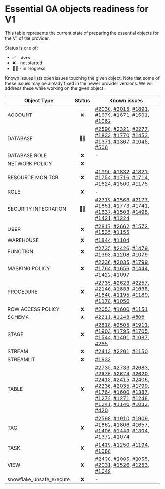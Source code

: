 # Essential GA objects readiness for V1

This table represents the current state of preparing the essential objects for the V1 of the provider.

Status is one of:
- ✅ - done<br>
- ❌ - not started<br>
- 👨‍💻 - in progress<br>

Known issues lists open issues touching the given object. Note that some of these issues may be already fixed in the
newer provider versions. We will address these while working on the given object.

| Object Type              | Status | Known issues                                                                                                                                                                                                                                                                                                                                                                                                                                                                                                                                                                                                                                                                                                                                                                                                                                                                                                                                                                                                                                                                                                                                                                                                                                                                                                                                                                                                                                                                                                                                                                                                                                                                                                                                                                                                                                                                                                                               |
|--------------------------|:------:|--------------------------------------------------------------------------------------------------------------------------------------------------------------------------------------------------------------------------------------------------------------------------------------------------------------------------------------------------------------------------------------------------------------------------------------------------------------------------------------------------------------------------------------------------------------------------------------------------------------------------------------------------------------------------------------------------------------------------------------------------------------------------------------------------------------------------------------------------------------------------------------------------------------------------------------------------------------------------------------------------------------------------------------------------------------------------------------------------------------------------------------------------------------------------------------------------------------------------------------------------------------------------------------------------------------------------------------------------------------------------------------------------------------------------------------------------------------------------------------------------------------------------------------------------------------------------------------------------------------------------------------------------------------------------------------------------------------------------------------------------------------------------------------------------------------------------------------------------------------------------------------------------------------------------------------------|
| ACCOUNT                  |   ❌    | [#2030](https://github.com/Snowflake-Labs/terraform-provider-snowflake/issues/2030), [#2015](https://github.com/Snowflake-Labs/terraform-provider-snowflake/issues/2015), [#1891](https://github.com/Snowflake-Labs/terraform-provider-snowflake/issues/1891), [#1679](https://github.com/Snowflake-Labs/terraform-provider-snowflake/issues/1679), [#1671](https://github.com/Snowflake-Labs/terraform-provider-snowflake/issues/1671), [#1501](https://github.com/Snowflake-Labs/terraform-provider-snowflake/issues/1501), [#1062](https://github.com/Snowflake-Labs/terraform-provider-snowflake/issues/1062)                                                                                                                                                                                                                                                                                                                                                                                                                                                                                                                                                                                                                                                                                                                                                                                                                                                                                                                                                                                                                                                                                                                                                                                                                                                                                                                          |
| DATABASE                 | 👨‍💻  | [#2590](https://github.com/Snowflake-Labs/terraform-provider-snowflake/issues/2590), [#2321](https://github.com/Snowflake-Labs/terraform-provider-snowflake/issues/2321), [#2277](https://github.com/Snowflake-Labs/terraform-provider-snowflake/issues/2277), [#1833](https://github.com/Snowflake-Labs/terraform-provider-snowflake/issues/1833), [#1770](https://github.com/Snowflake-Labs/terraform-provider-snowflake/issues/1770), [#1453](https://github.com/Snowflake-Labs/terraform-provider-snowflake/issues/1453), [#1371](https://github.com/Snowflake-Labs/terraform-provider-snowflake/issues/1371), [#1367](https://github.com/Snowflake-Labs/terraform-provider-snowflake/issues/1367), [#1045](https://github.com/Snowflake-Labs/terraform-provider-snowflake/issues/1045), [#506](https://github.com/Snowflake-Labs/terraform-provider-snowflake/issues/506)                                                                                                                                                                                                                                                                                                                                                                                                                                                                                                                                                                                                                                                                                                                                                                                                                                                                                                                                                                                                                                                             |
| DATABASE ROLE            |   ❌    | -                                                                                                                                                                                                                                                                                                                                                                                                                                                                                                                                                                                                                                                                                                                                                                                                                                                                                                                                                                                                                                                                                                                                                                                                                                                                                                                                                                                                                                                                                                                                                                                                                                                                                                                                                                                                                                                                                                                                          |
| NETWORK POLICY           |   ❌    | -                                                                                                                                                                                                                                                                                                                                                                                                                                                                                                                                                                                                                                                                                                                                                                                                                                                                                                                                                                                                                                                                                                                                                                                                                                                                                                                                                                                                                                                                                                                                                                                                                                                                                                                                                                                                                                                                                                                                          |
| RESOURCE MONITOR         |   ❌    | [#1990](https://github.com/Snowflake-Labs/terraform-provider-snowflake/issues/1990), [#1832](https://github.com/Snowflake-Labs/terraform-provider-snowflake/issues/1832), [#1821](https://github.com/Snowflake-Labs/terraform-provider-snowflake/issues/1821), [#1754](https://github.com/Snowflake-Labs/terraform-provider-snowflake/issues/1754), [#1716](https://github.com/Snowflake-Labs/terraform-provider-snowflake/issues/1716), [#1714](https://github.com/Snowflake-Labs/terraform-provider-snowflake/issues/1714), [#1624](https://github.com/Snowflake-Labs/terraform-provider-snowflake/issues/1624), [#1500](https://github.com/Snowflake-Labs/terraform-provider-snowflake/issues/1500), [#1175](https://github.com/Snowflake-Labs/terraform-provider-snowflake/issues/1175)                                                                                                                                                                                                                                                                                                                                                                                                                                                                                                                                                                                                                                                                                                                                                                                                                                                                                                                                                                                                                                                                                                                                                |
| ROLE                     |   ❌    | -                                                                                                                                                                                                                                                                                                                                                                                                                                                                                                                                                                                                                                                                                                                                                                                                                                                                                                                                                                                                                                                                                                                                                                                                                                                                                                                                                                                                                                                                                                                                                                                                                                                                                                                                                                                                                                                                                                                                          |
| SECURITY INTEGRATION     | 👨‍💻  | [#2719](https://github.com/Snowflake-Labs/terraform-provider-snowflake/issues/2719), [#2568](https://github.com/Snowflake-Labs/terraform-provider-snowflake/issues/2568), [#2177](https://github.com/Snowflake-Labs/terraform-provider-snowflake/issues/2177), [#1851](https://github.com/Snowflake-Labs/terraform-provider-snowflake/issues/1851), [#1773](https://github.com/Snowflake-Labs/terraform-provider-snowflake/issues/1773), [#1741](https://github.com/Snowflake-Labs/terraform-provider-snowflake/issues/1741), [#1637](https://github.com/Snowflake-Labs/terraform-provider-snowflake/issues/1637), [#1503](https://github.com/Snowflake-Labs/terraform-provider-snowflake/issues/1503), [#1498](https://github.com/Snowflake-Labs/terraform-provider-snowflake/issues/1498), [#1421](https://github.com/Snowflake-Labs/terraform-provider-snowflake/issues/1421), [#1224](https://github.com/Snowflake-Labs/terraform-provider-snowflake/issues/1224)                                                                                                                                                                                                                                                                                                                                                                                                                                                                                                                                                                                                                                                                                                                                                                                                                                                                                                                                                                      |
| USER                     |   ❌    | [#2817](https://github.com/Snowflake-Labs/terraform-provider-snowflake/issues/2817), [#2662](https://github.com/Snowflake-Labs/terraform-provider-snowflake/issues/2662), [#1572](https://github.com/Snowflake-Labs/terraform-provider-snowflake/issues/1572), [#1535](https://github.com/Snowflake-Labs/terraform-provider-snowflake/issues/1535), [#1155](https://github.com/Snowflake-Labs/terraform-provider-snowflake/issues/1155)                                                                                                                                                                                                                                                                                                                                                                                                                                                                                                                                                                                                                                                                                                                                                                                                                                                                                                                                                                                                                                                                                                                                                                                                                                                                                                                                                                                                                                                                                                    |
| WAREHOUSE                |   ❌    | [#1844](https://github.com/Snowflake-Labs/terraform-provider-snowflake/issues/1844), [#1104](https://github.com/Snowflake-Labs/terraform-provider-snowflake/issues/1104)                                                                                                                                                                                                                                                                                                                                                                                                                                                                                                                                                                                                                                                                                                                                                                                                                                                                                                                                                                                                                                                                                                                                                                                                                                                                                                                                                                                                                                                                                                                                                                                                                                                                                                                                                                   |
| FUNCTION                 |   ❌    | [#2735](https://github.com/Snowflake-Labs/terraform-provider-snowflake/issues/2735), [#2426](https://github.com/Snowflake-Labs/terraform-provider-snowflake/issues/2426), [#1479](https://github.com/Snowflake-Labs/terraform-provider-snowflake/issues/1479), [#1393](https://github.com/Snowflake-Labs/terraform-provider-snowflake/issues/1393), [#1208](https://github.com/Snowflake-Labs/terraform-provider-snowflake/issues/1208), [#1079](https://github.com/Snowflake-Labs/terraform-provider-snowflake/issues/1079)                                                                                                                                                                                                                                                                                                                                                                                                                                                                                                                                                                                                                                                                                                                                                                                                                                                                                                                                                                                                                                                                                                                                                                                                                                                                                                                                                                                                               |
| MASKING POLICY           |   ❌    | [#2236](https://github.com/Snowflake-Labs/terraform-provider-snowflake/issues/2236), [#2035](https://github.com/Snowflake-Labs/terraform-provider-snowflake/issues/2035), [#1799](https://github.com/Snowflake-Labs/terraform-provider-snowflake/issues/1799), [#1764](https://github.com/Snowflake-Labs/terraform-provider-snowflake/issues/1764), [#1656](https://github.com/Snowflake-Labs/terraform-provider-snowflake/issues/1656), [#1444](https://github.com/Snowflake-Labs/terraform-provider-snowflake/issues/1444), [#1422](https://github.com/Snowflake-Labs/terraform-provider-snowflake/issues/1422), [#1097](https://github.com/Snowflake-Labs/terraform-provider-snowflake/issues/1097)                                                                                                                                                                                                                                                                                                                                                                                                                                                                                                                                                                                                                                                                                                                                                                                                                                                                                                                                                                                                                                                                                                                                                                                                                                     |
| PROCEDURE                |   ❌    | [#2735](https://github.com/Snowflake-Labs/terraform-provider-snowflake/issues/2735), [#2623](https://github.com/Snowflake-Labs/terraform-provider-snowflake/issues/2623), [#2257](https://github.com/Snowflake-Labs/terraform-provider-snowflake/issues/2257), [#2146](https://github.com/Snowflake-Labs/terraform-provider-snowflake/issues/2146), [#1855](https://github.com/Snowflake-Labs/terraform-provider-snowflake/issues/1855), [#1695](https://github.com/Snowflake-Labs/terraform-provider-snowflake/issues/1695), [#1640](https://github.com/Snowflake-Labs/terraform-provider-snowflake/issues/1640), [#1195](https://github.com/Snowflake-Labs/terraform-provider-snowflake/issues/1195), [#1189](https://github.com/Snowflake-Labs/terraform-provider-snowflake/issues/1189), [#1178](https://github.com/Snowflake-Labs/terraform-provider-snowflake/issues/1178), [#1050](https://github.com/Snowflake-Labs/terraform-provider-snowflake/issues/1050)                                                                                                                                                                                                                                                                                                                                                                                                                                                                                                                                                                                                                                                                                                                                                                                                                                                                                                                                                                      |
| ROW ACCESS POLICY        |   ❌    | [#2053](https://github.com/Snowflake-Labs/terraform-provider-snowflake/issues/2053), [#1600](https://github.com/Snowflake-Labs/terraform-provider-snowflake/issues/1600), [#1151](https://github.com/Snowflake-Labs/terraform-provider-snowflake/issues/1151)                                                                                                                                                                                                                                                                                                                                                                                                                                                                                                                                                                                                                                                                                                                                                                                                                                                                                                                                                                                                                                                                                                                                                                                                                                                                                                                                                                                                                                                                                                                                                                                                                                                                              |
| SCHEMA                   |   ❌    | [#2211](https://github.com/Snowflake-Labs/terraform-provider-snowflake/issues/2211), [#1243](https://github.com/Snowflake-Labs/terraform-provider-snowflake/issues/1243), [#506](https://github.com/Snowflake-Labs/terraform-provider-snowflake/issues/506)                                                                                                                                                                                                                                                                                                                                                                                                                                                                                                                                                                                                                                                                                                                                                                                                                                                                                                                                                                                                                                                                                                                                                                                                                                                                                                                                                                                                                                                                                                                                                                                                                                                                                |
| STAGE                    |   ❌    | [#2818](https://github.com/Snowflake-Labs/terraform-provider-snowflake/issues/2818), [#2505](https://github.com/Snowflake-Labs/terraform-provider-snowflake/issues/2505), [#1911](https://github.com/Snowflake-Labs/terraform-provider-snowflake/issues/1911), [#1903](https://github.com/Snowflake-Labs/terraform-provider-snowflake/issues/1903), [#1795](https://github.com/Snowflake-Labs/terraform-provider-snowflake/issues/1795), [#1705](https://github.com/Snowflake-Labs/terraform-provider-snowflake/issues/1705), [#1544](https://github.com/Snowflake-Labs/terraform-provider-snowflake/issues/1544), [#1491](https://github.com/Snowflake-Labs/terraform-provider-snowflake/issues/1491), [#1087](https://github.com/Snowflake-Labs/terraform-provider-snowflake/issues/1087), [#265](https://github.com/Snowflake-Labs/terraform-provider-snowflake/issues/265)                                                                                                                                                                                                                                                                                                                                                                                                                                                                                                                                                                                                                                                                                                                                                                                                                                                                                                                                                                                                                                                             |
| STREAM                   |   ❌    | [#2413](https://github.com/Snowflake-Labs/terraform-provider-snowflake/issues/2413), [#2201](https://github.com/Snowflake-Labs/terraform-provider-snowflake/issues/2201), [#1150](https://github.com/Snowflake-Labs/terraform-provider-snowflake/issues/1150)                                                                                                                                                                                                                                                                                                                                                                                                                                                                                                                                                                                                                                                                                                                                                                                                                                                                                                                                                                                                                                                                                                                                                                                                                                                                                                                                                                                                                                                                                                                                                                                                                                                                              |
| STREAMLIT                |   ❌    | [#1933](https://github.com/Snowflake-Labs/terraform-provider-snowflake/issues/1933)                                                                                                                                                                                                                                                                                                                                                                                                                                                                                                                                                                                                                                                                                                                                                                                                                                                                                                                                                                                                                                                                                                                                                                                                                                                                                                                                                                                                                                                                                                                                                                                                                                                                                                                                                                                                                                                        |
| TABLE                    |   ❌    | [#2735](https://github.com/Snowflake-Labs/terraform-provider-snowflake/issues/2735), [#2733](https://github.com/Snowflake-Labs/terraform-provider-snowflake/issues/2733), [#2683](https://github.com/Snowflake-Labs/terraform-provider-snowflake/issues/2683), [#2676](https://github.com/Snowflake-Labs/terraform-provider-snowflake/issues/2676), [#2674](https://github.com/Snowflake-Labs/terraform-provider-snowflake/issues/2674), [#2629](https://github.com/Snowflake-Labs/terraform-provider-snowflake/issues/2629), [#2418](https://github.com/Snowflake-Labs/terraform-provider-snowflake/issues/2418), [#2415](https://github.com/Snowflake-Labs/terraform-provider-snowflake/issues/2415), [#2406](https://github.com/Snowflake-Labs/terraform-provider-snowflake/issues/2406), [#2236](https://github.com/Snowflake-Labs/terraform-provider-snowflake/issues/2236), [#2035](https://github.com/Snowflake-Labs/terraform-provider-snowflake/issues/2035), [#1799](https://github.com/Snowflake-Labs/terraform-provider-snowflake/issues/1799), [#1764](https://github.com/Snowflake-Labs/terraform-provider-snowflake/issues/1764), [#1600](https://github.com/Snowflake-Labs/terraform-provider-snowflake/issues/1600), [#1387](https://github.com/Snowflake-Labs/terraform-provider-snowflake/issues/1387), [#1272](https://github.com/Snowflake-Labs/terraform-provider-snowflake/issues/1272), [#1271](https://github.com/Snowflake-Labs/terraform-provider-snowflake/issues/1271), [#1248](https://github.com/Snowflake-Labs/terraform-provider-snowflake/issues/1248), [#1241](https://github.com/Snowflake-Labs/terraform-provider-snowflake/issues/1241), [#1146](https://github.com/Snowflake-Labs/terraform-provider-snowflake/issues/1146), [#1032](https://github.com/Snowflake-Labs/terraform-provider-snowflake/issues/1032), [#420](https://github.com/Snowflake-Labs/terraform-provider-snowflake/issues/420) |
| TAG                      |   ❌    | [#2598](https://github.com/Snowflake-Labs/terraform-provider-snowflake/issues/2598), [#1910](https://github.com/Snowflake-Labs/terraform-provider-snowflake/issues/1910), [#1909](https://github.com/Snowflake-Labs/terraform-provider-snowflake/issues/1909), [#1862](https://github.com/Snowflake-Labs/terraform-provider-snowflake/issues/1862), [#1806](https://github.com/Snowflake-Labs/terraform-provider-snowflake/issues/1806), [#1657](https://github.com/Snowflake-Labs/terraform-provider-snowflake/issues/1657), [#1496](https://github.com/Snowflake-Labs/terraform-provider-snowflake/issues/1496), [#1443](https://github.com/Snowflake-Labs/terraform-provider-snowflake/issues/1443), [#1394](https://github.com/Snowflake-Labs/terraform-provider-snowflake/issues/1394), [#1372](https://github.com/Snowflake-Labs/terraform-provider-snowflake/issues/1372), [#1074](https://github.com/Snowflake-Labs/terraform-provider-snowflake/issues/1074)                                                                                                                                                                                                                                                                                                                                                                                                                                                                                                                                                                                                                                                                                                                                                                                                                                                                                                                                                                      |
| TASK                     |   ❌    | [#1419](https://github.com/Snowflake-Labs/terraform-provider-snowflake/issues/1419), [#1250](https://github.com/Snowflake-Labs/terraform-provider-snowflake/issues/1250), [#1194](https://github.com/Snowflake-Labs/terraform-provider-snowflake/issues/1194), [#1088](https://github.com/Snowflake-Labs/terraform-provider-snowflake/issues/1088)                                                                                                                                                                                                                                                                                                                                                                                                                                                                                                                                                                                                                                                                                                                                                                                                                                                                                                                                                                                                                                                                                                                                                                                                                                                                                                                                                                                                                                                                                                                                                                                         |
| VIEW                     |   ❌    | [#2430](https://github.com/Snowflake-Labs/terraform-provider-snowflake/issues/2430), [#2085](https://github.com/Snowflake-Labs/terraform-provider-snowflake/issues/2085), [#2055](https://github.com/Snowflake-Labs/terraform-provider-snowflake/issues/2055), [#2031](https://github.com/Snowflake-Labs/terraform-provider-snowflake/issues/2031), [#1526](https://github.com/Snowflake-Labs/terraform-provider-snowflake/issues/1526), [#1253](https://github.com/Snowflake-Labs/terraform-provider-snowflake/issues/1253), [#1049](https://github.com/Snowflake-Labs/terraform-provider-snowflake/issues/1049)                                                                                                                                                                                                                                                                                                                                                                                                                                                                                                                                                                                                                                                                                                                                                                                                                                                                                                                                                                                                                                                                                                                                                                                                                                                                                                                          |
| snowflake_unsafe_execute |   ❌    | -                                                                                                                                                                                                                                                                                                                                                                                                                                                                                                                                                                                                                                                                                                                                                                                                                                                                                                                                                                                                                                                                                                                                                                                                                                                                                                                                                                                                                                                                                                                                                                                                                                                                                                                                                                                                                                                                                                                                          |